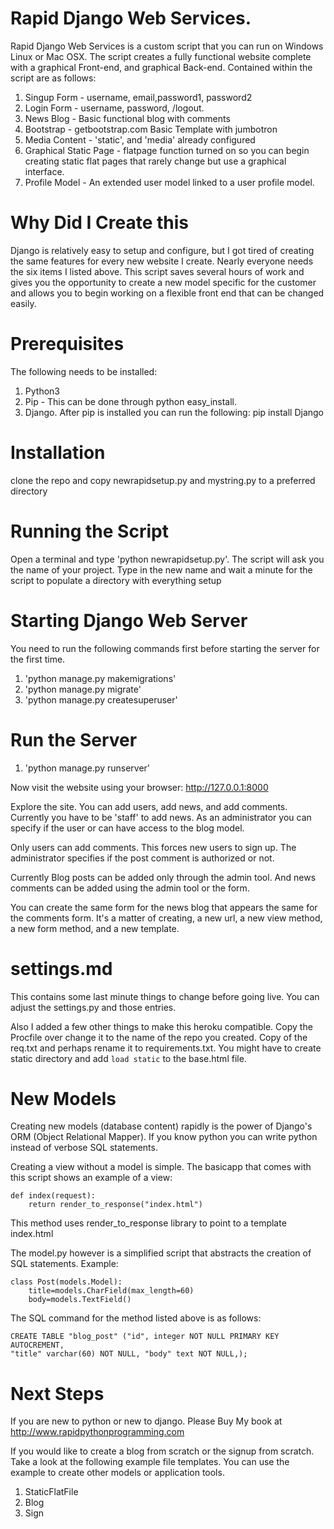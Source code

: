 # Rapid Django Web Services.

Rapid Django Web Services is a custom script that you can run on Windows
Linux or Mac OSX. The script creates a fully functional website complete
with a graphical Front-end, and graphical Back-end. Contained within
the script are as follows:
 
1. Singup Form - username, email,password1, password2
2. Login Form - username, password, /logout.
3. News Blog - Basic functional blog with comments
4. Bootstrap - getbootstrap.com Basic Template with jumbotron 
5. Media Content - 'static', and 'media' already configured
6. Graphical Static Page - flatpage function turned on so you can begin creating static flat pages that rarely change but use a graphical interface.
6. Profile Model - An extended user model linked to a user profile model.

# Why Did I Create this

Django is relatively easy to setup and configure, but I got tired of 
creating the same features for every new website I create. Nearly everyone
needs the six items I listed above. This script saves several hours of work and gives you the opportunity to create a new model specific for the customer and allows you to begin working on a flexible front end that can be changed easily. 

# Prerequisites

The following needs to be installed:

1. Python3
2. Pip - This can be done through python easy\_install.
3. Django. After pip is installed you can run the following:
	pip install Django

# Installation

clone the repo and copy newrapidsetup.py and mystring.py to a preferred directory

# Running the Script

Open a terminal and type 'python newrapidsetup.py'. The script will ask you
the name of your project. Type in the new name and wait a minute for the
script to populate a directory with everything setup

# Starting Django Web Server

You need to run the following commands first before starting the server
for the first time. 

1. 'python manage.py makemigrations'
2. 'python manage.py migrate'
3. 'python manage.py createsuperuser'

# Run the Server

1. 'python manage.py runserver'

Now visit the website using your browser: http://127.0.0.1:8000

Explore the site. You can add users, add news, and add comments. Currently
you have to be 'staff' to add news. As an administrator you can specify if the 
user or can have access to the blog model. 

Only users can add comments. This forces new users to sign up. The administrator specifies if the post comment is authorized or not.

Currently Blog posts can be added only through the admin tool. And news 
comments can be added using the admin tool or the form. 

You can create the same form for the news blog that appears the same for 
the comments form. It's a matter of creating, a new url, a new view method,
a new form method, and a new template.

# settings.md 

This contains some last minute things to change before going live. You can adjust the settings.py and those entries. 

Also I added a few other things to make this heroku compatible. Copy the Procfile over change it to the name of the repo you created. Copy of the req.txt and perhaps rename it to requirements.txt. You might have to create static directory
and add `load static` to the base.html file. 

# New Models

Creating new models (database content) rapidly is the power of Django's ORM (Object Relational Mapper). If you know python you can write python instead of
verbose SQL statements. 

Creating a view without a model is simple. The basicapp that comes with 
this script shows an example of a view: 

```
def index(request):
	return render_to_response("index.html")
```

This method uses render\_to\_response library to point to a template index.html

The model.py however is a simplified script that abstracts the creation of SQL statements. Example:

```
class Post(models.Model):
	title=models.CharField(max_length=60)
	body=models.TextField()
```

The SQL command for the method listed above is as follows:

```
CREATE TABLE "blog_post" ("id", integer NOT NULL PRIMARY KEY AUTOCREMENT,
"title" varchar(60) NOT NULL, "body" text NOT NULL,); 
```

# Next Steps

If you are new to python or new to django. Please Buy My book at http://www.rapidpythonprogramming.com

If you would like to create a blog from scratch or the signup from scratch. Take a look at the following example file templates. You can use the example
to create other models or application tools. 

1. StaticFlatFile
2. Blog
3. Sign



